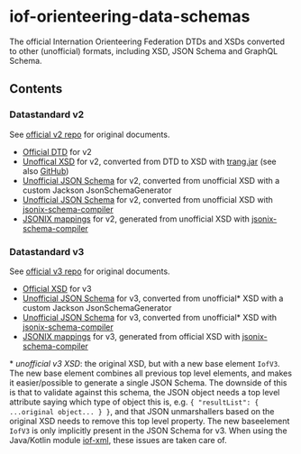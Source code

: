 # iof-orienteering-data-schemas

The official Internation Orienteering Federation DTDs and XSDs converted to other (unofficial) formats, including XSD, JSON Schema and GraphQL Schema.

## Contents

### Datastandard v2

See [official v2 repo](https://github.com/international-orienteering-federation/datastandard-v2) for original documents.

- [Official DTD](./IOFdata.dtd) for v2
- [Unoffical XSD](./iof_v2.xsd) for v2, converted from DTD to XSD with [trang.jar](https://relaxng.org/jclark/trang-manual.html) (see also [GitHub](https://github.com/relaxng/jing-trang))
- [Unofficial JSON Schema](./iof_v2_schema.json) for v2, converted from unofficial XSD with a custom Jackson JsonSchemaGenerator
- [Unofficial JSON Schema](./IOF_v2.json) for v2, converted from unofficial XSD with [jsonix-schema-compiler](https://github.com/highsource/jsonix-schema-compiler)
- [JSONIX mappings](./IOF_v2.js) for v2, generated from unofficial XSD with [jsonix-schema-compiler](https://github.com/highsource/jsonix-schema-compiler)

### Datastandard v3

See [official v3 repo](https://github.com/international-orienteering-federation/datastandard-v3) for original documents.

- [Official XSD](./IOF.xsd) for v3
- [Unofficial JSON Schema](./iof_v3_schema.json) for v3, converted from unofficial* XSD with a custom Jackson JsonSchemaGenerator
- [Unofficial JSON Schema](./IOF_v3.json) for v3, converted from unofficial* XSD with [jsonix-schema-compiler](https://github.com/highsource/jsonix-schema-compiler)
- [JSONIX mappings](./IOF_v3.js) for v3, generated from official XSD with [jsonix-schema-compiler](https://github.com/highsource/jsonix-schema-compiler)

\* *unofficial v3 XSD*: the original XSD, but with a new base element `IofV3`. The new base element combines all previous top level elements, and makes it easier/possible to generate a single JSON Schema. The downside of this is that to validate against this schema, the JSON object needs a top level attribute saying which type of object this is, e.g. `{ "resultList": { ...original object... } }`, and that JSON unmarshallers based on the original XSD needs to remove this top level property. The new baseelement `IofV3` is only implicitly present in the JSON Schema for v3. When using the Java/Kotlin module [iof-xml](https://github.com/orienteering-oss/iof-xml), these issues are taken care of.
